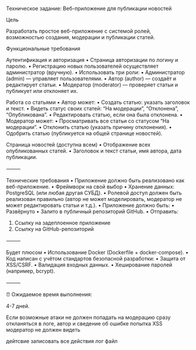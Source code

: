 Техническое задание: Веб-приложение для публикации новостей

Цель

Разработать простое веб-приложение с системой ролей, возможностью создания, модерации и публикации статей.

Функциональные требования

Аутентификация и авторизация
 • Страница авторизации по логину и паролю.
 • Регистрацию новых пользователей осуществляет администратор (вручную).
 • Использовать три роли:
 • Администратор (admin) — управляет пользователями.
 • Автор (author) — создаёт и редактирует статьи.
 • Модератор (moderator) — проверяет статьи и публикует или отклоняет их.

Работа со статьями
 • Автор может:
 • Создать статью: указать заголовок и текст.
 • Видеть статус своих статей: “На модерации”, “Отклонена”, “Опубликована”.
 • Редактировать статью, если она была отклонена.
 • Модератор может:
 • Просматривать все статьи со статусом “На модерации”.
 • Отклонить статью (указать причину отклонения).
 • Одобрить статью (публикуется на общей странице новостей).

Страница новостей (доступна всем)
 • Отображение всех опубликованных статей.
 • Заголовок и текст статьи, имя автора, дата публикации.

⸻

Технические требования
 • Приложение должно быть реализовано как веб-приложение.
 • Фреймворк на свой выбор
 • Хранение данных: PostgreSQL (или любая другая СУБД).
 • Ролевой доступ должен быть реализован правильно (автор не может моделировать, модератор не может редактировать статьи и т.д.).
 • Приложение должно быть:
 • Развёрнуто
 • Залито в публичный репозиторий GitHub.
 • Отправить:
 1. Ссылку на задеплоенное приложение
 2. Ссылку на GitHub-репозиторий

⸻

Будет плюсом
 • Использование Docker (Dockerfile + docker-compose).
 • Код написан с учётом стандартов безопасной разработки:
 • Защита от XSS/CSRF.
 • Валидация входных данных.
 • Хеширование паролей (например, bcrypt).

⸻

⏰ Ожидаемое время выполнения:

4-7 дней.


Если возможные атаки не должен попадать на модерацию сразу откланяться в логе, автор и сведение об ошибке попытка XSS модератор не должен видеть

дейтсвие записовать все действия лог файл